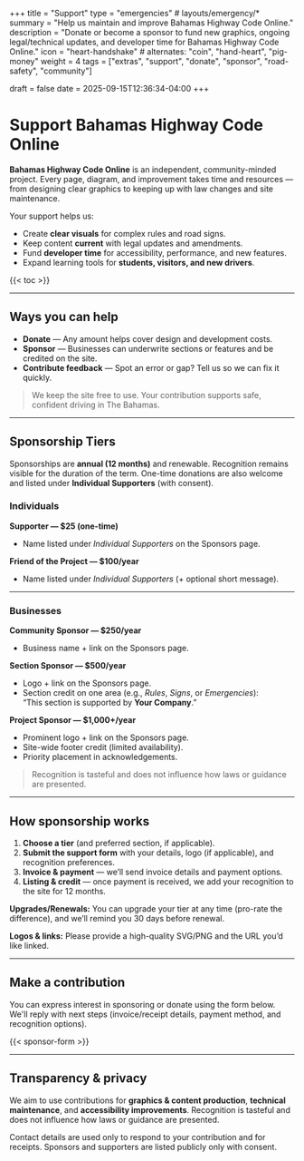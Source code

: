 +++
title = "Support"
type = "emergencies"           # layouts/emergency/*
summary = "Help us maintain and improve Bahamas Highway Code Online."
description = "Donate or become a sponsor to fund new graphics, ongoing legal/technical updates, and developer time for Bahamas Highway Code Online."
icon = "heart-handshake" # alternates: "coin", "hand-heart", "pig-money"
weight = 4
tags = ["extras", "support", "donate", "sponsor", "road-safety", "community"]

draft = false
date = 2025-09-15T12:36:34-04:00
+++

# Support Bahamas Highway Code Online

**Bahamas Highway Code Online** is an independent, community-minded project. Every page, diagram, and improvement takes time and resources — from designing clear graphics to keeping up with law changes and site maintenance.

Your support helps us:
- Create **clear visuals** for complex rules and road signs.  
- Keep content **current** with legal updates and amendments.  
- Fund **developer time** for accessibility, performance, and new features.  
- Expand learning tools for **students, visitors, and new drivers**.

{{< toc >}}

---

## Ways you can help

- **Donate** — Any amount helps cover design and development costs.  
- **Sponsor** — Businesses can underwrite sections or features and be credited on the site.  
- **Contribute feedback** — Spot an error or gap? Tell us so we can fix it quickly.  

> We keep the site free to use. Your contribution supports safe, confident driving in The Bahamas.

---

## Sponsorship Tiers

Sponsorships are **annual (12 months)** and renewable. Recognition remains visible for the duration of the term. One-time donations are also welcome and listed under **Individual Supporters** (with consent).

### Individuals
**Supporter — $25 (one-time)**  
- Name listed under *Individual Supporters* on the Sponsors page.  

**Friend of the Project — $100/year**  
- Name listed under *Individual Supporters* (+ optional short message).  

---

### Businesses
**Community Sponsor — $250/year**  
- Business name + link on the Sponsors page.  

**Section Sponsor — $500/year**  
- Logo + link on the Sponsors page.  
- Section credit on one area (e.g., *Rules*, *Signs*, or *Emergencies*):  
  “This section is supported by **Your Company**.”  

**Project Sponsor — $1,000+/year**  
- Prominent logo + link on the Sponsors page.  
- Site-wide footer credit (limited availability).  
- Priority placement in acknowledgements.  

> Recognition is tasteful and does not influence how laws or guidance are presented.

---

## How sponsorship works

1. **Choose a tier** (and preferred section, if applicable).  
2. **Submit the support form** with your details, logo (if applicable), and recognition preferences.  
3. **Invoice & payment** — we’ll send invoice details and payment options.  
4. **Listing & credit** — once payment is received, we add your recognition to the site for 12 months.  

**Upgrades/Renewals:** You can upgrade your tier at any time (pro-rate the difference), and we’ll remind you 30 days before renewal.  

**Logos & links:** Please provide a high-quality SVG/PNG and the URL you’d like linked.  

---

## Make a contribution

You can express interest in sponsoring or donate using the form below. We'll reply with next steps (invoice/receipt details, payment method, and recognition options).  

{{< sponsor-form >}}

---

## Transparency & privacy

We aim to use contributions for **graphics & content production**, **technical maintenance**, and **accessibility improvements**. Recognition is tasteful and does not influence how laws or guidance are presented.  

Contact details are used only to respond to your contribution and for receipts. Sponsors and supporters are listed publicly only with consent.
